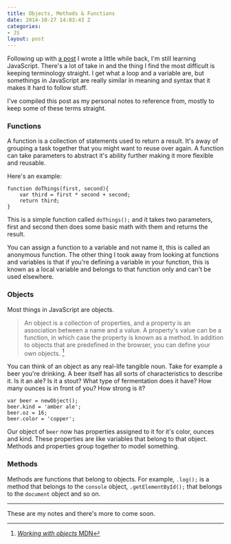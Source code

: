 ```yaml
---
title: Objects, Methods & Functions
date: 2014-10-27 14:03:43 Z
categories:
- JS
layout: post
---
```


Following up with [a post](http://arwhd.co/js/2014/07/30/Me-Learning-JavaScript/) I wrote a little while back, I'm still learning JavaScript. There's a lot of take in and the thing I find the most difficult is keeping terminology straight. I get what a loop and a variable are, but somethings in JavaScript are really similar in meaning and syntax that it makes it hard to follow stuff.

I've compiled this post as my personal notes to reference from, mostly to keep some of these terms straight.

### Functions
A function is a collection of statements used to return a result. It's away of grouping a task together that you might want to reuse over again. A function can take parameters to abstract it's ability further making it more flexible and reusable.

Here's an example:

<pre><code class="language-javascript">function doThings(first, second){
	var third = first * second + second;
	return third;
}</code></pre>

This is a simple function called `doThings();` and it takes two parameters, first and second then does some basic math with them and returns the result.

You can assign a function to a variable and not name it, this is called an anonymous function. The other thing I took away from looking at functions and variables is that if you're defining a variable in your function, this is known as a local variable and belongs to that function only and can't be used elsewhere.

### Objects
Most things in JavaScript are objects.

> An object is a collection of properties, and a property is an association between a name and a value. A property's value can be a function, in which case the property is known as a method. In addition to objects that are predefined in the browser, you can define your own objects. [^1]

You can think of an object as any real-life tangible noun. Take for example a beer you're drinking. A beer itself has all sorts of characteristics to describe it. Is it an ale? Is it a stout? What type of fermentation does it have? How many ounces is in front of you? How strong is it?

<pre><code class="language-javascript">var beer = newObject();
beer.kind = 'amber ale';
beer.oz = 16;
beer.color = 'copper';</code></pre>

Our object of `beer` now has properties assigned to it for it's color, ounces and kind. These properties are like variables that belong to that object. Methods and properties group together to model something.

### Methods
Methods are functions that belong to objects. For example, `.log();` is a method that belongs to the `console` object, `.getElementById();` that belongs to the `document` object and so on.

---

These are my notes and there's more to come soon.

[^1]: [_Working with objects_ MDN](https://developer.mozilla.org/en-US/docs/Web/JavaScript/Guide/Working_with_Objects)
